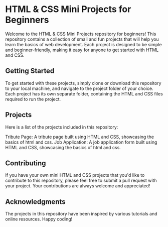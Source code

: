 # HTML & CSS Mini Projects for Beginners

Welcome to the HTML & CSS Mini Projects repository for beginners! This repository contains a collection of small and fun projects that will help you learn the basics of web development. Each project is designed to be simple and beginner-friendly, making it easy for anyone to get started with HTML and CSS.

## Getting Started
To get started with these projects, simply clone or download this repository to your local machine, and navigate to the project folder of your choice. Each project has its own separate folder, containing the HTML and CSS files required to run the project.

## Projects
Here is a list of the projects included in this repository:

Tribute Page: A tribute page built using HTML and CSS, showcasing the basics of html and css.
Job Application: A job application form  built using HTML and CSS, showcasing the basics of html and css.

## Contributing
If you have your own mini HTML and CSS projects that you'd like to contribute to this repository, please feel free to submit a pull request with your project. Your contributions are always welcome and appreciated!

## Acknowledgments
The projects in this repository have been inspired by various tutorials and online resources.
Happy coding!
